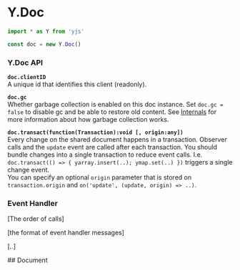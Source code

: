 # Y.Doc

```javascript
import * as Y from 'yjs'

const doc = new Y.Doc()
```

### Y.Doc API

**`doc.clientID`**   
    A unique id that identifies this client \(readonly\).

**`doc.gc`**   
     Whether garbage collection is enabled on this doc instance. Set `doc.gc = false` to disable gc and be able to restore old content. See [Internals](internals.md) for more information about how garbage collection works.

**`doc.transact(function(Transaction):void [, origin:any])`**   
    Every change on the shared document happens in a transaction. Observer calls and the `update` event are called after each transaction. You should bundle changes into a single transaction to reduce event calls. I.e. `doc.transact(() => { yarray.insert(..); ymap.set(..) })` triggers a single change event.  
You can specify an optional `origin` parameter that is stored on `transaction.origin` and `on('update', (update, origin) => ..)`.  


### Event Handler

\[The order of calls\]

\[the format of event handler messages\]

\[..\]

 \#\# Document





